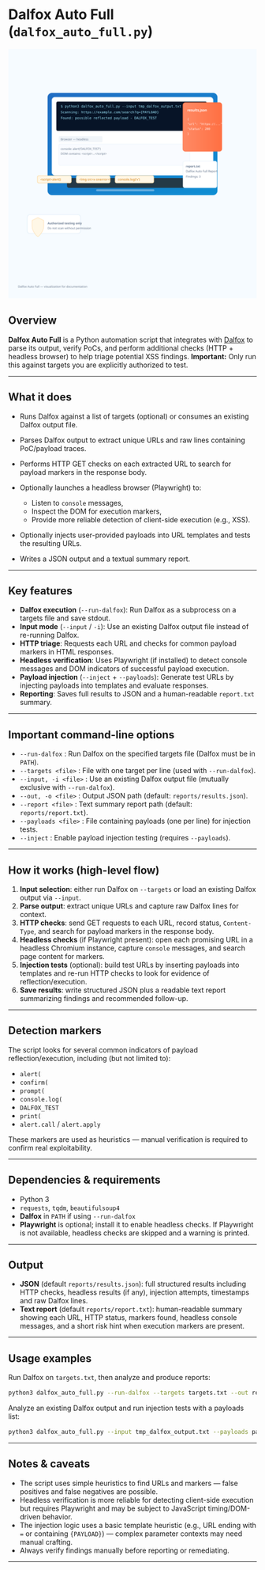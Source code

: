 # Dalfox Auto Full (`dalfox_auto_full.py`)

![Project Logo](img.svg)

## Overview

**Dalfox Auto Full** is a Python automation script that integrates with [Dalfox](https://github.com/hahwul/dalfox) to parse its output, verify PoCs, and perform additional checks (HTTP + headless browser) to help triage potential XSS findings.
**Important:** Only run this against targets you are explicitly authorized to test.

---

## What it does

* Runs Dalfox against a list of targets (optional) or consumes an existing Dalfox output file.
* Parses Dalfox output to extract unique URLs and raw lines containing PoC/payload traces.
* Performs HTTP GET checks on each extracted URL to search for payload markers in the response body.
* Optionally launches a headless browser (Playwright) to:

  * Listen to `console` messages,
  * Inspect the DOM for execution markers,
  * Provide more reliable detection of client-side execution (e.g., XSS).
* Optionally injects user-provided payloads into URL templates and tests the resulting URLs.
* Writes a JSON output and a textual summary report.

---

## Key features

* **Dalfox execution** (`--run-dalfox`): Run Dalfox as a subprocess on a targets file and save stdout.
* **Input mode** (`--input` / `-i`): Use an existing Dalfox output file instead of re-running Dalfox.
* **HTTP triage**: Requests each URL and checks for common payload markers in HTML responses.
* **Headless verification**: Uses Playwright (if installed) to detect console messages and DOM indicators of successful payload execution.
* **Payload injection** (`--inject` + `--payloads`): Generate test URLs by injecting payloads into templates and evaluate responses.
* **Reporting**: Saves full results to JSON and a human-readable `report.txt` summary.

---

## Important command-line options

* `--run-dalfox` : Run Dalfox on the specified targets file (Dalfox must be in `PATH`).
* `--targets <file>` : File with one target per line (used with `--run-dalfox`).
* `--input, -i <file>` : Use an existing Dalfox output file (mutually exclusive with `--run-dalfox`).
* `--out, -o <file>` : Output JSON path (default: `reports/results.json`).
* `--report <file>` : Text summary report path (default: `reports/report.txt`).
* `--payloads <file>` : File containing payloads (one per line) for injection tests.
* `--inject` : Enable payload injection testing (requires `--payloads`).

---

## How it works (high-level flow)

1. **Input selection**: either run Dalfox on `--targets` or load an existing Dalfox output via `--input`.
2. **Parse output**: extract unique URLs and capture raw Dalfox lines for context.
3. **HTTP checks**: send GET requests to each URL, record status, `Content-Type`, and search for payload markers in the response body.
4. **Headless checks** (if Playwright present): open each promising URL in a headless Chromium instance, capture `console` messages, and search page content for markers.
5. **Injection tests** (optional): build test URLs by inserting payloads into templates and re-run HTTP checks to look for evidence of reflection/execution.
6. **Save results**: write structured JSON plus a readable text report summarizing findings and recommended follow-up.

---

## Detection markers

The script looks for several common indicators of payload reflection/execution, including (but not limited to):

* `alert(`
* `confirm(`
* `prompt(`
* `console.log(`
* `DALFOX_TEST`
* `print(`
* `alert.call` / `alert.apply`

These markers are used as heuristics — manual verification is required to confirm real exploitability.

---

## Dependencies & requirements

* Python 3
* `requests`, `tqdm`, `beautifulsoup4`
* **Dalfox** in `PATH` if using `--run-dalfox`
* **Playwright** is optional; install it to enable headless checks. If Playwright is not available, headless checks are skipped and a warning is printed.

---

## Output

* **JSON** (default `reports/results.json`): full structured results including HTTP checks, headless results (if any), injection attempts, timestamps and raw Dalfox lines.
* **Text report** (default `reports/report.txt`): human-readable summary showing each URL, HTTP status, markers found, headless console messages, and a short risk hint when execution markers are present.

---

## Usage examples

Run Dalfox on `targets.txt`, then analyze and produce reports:

```bash
python3 dalfox_auto_full.py --run-dalfox --targets targets.txt --out reports/results.json --report reports/report.txt
```

Analyze an existing Dalfox output and run injection tests with a payloads list:

```bash
python3 dalfox_auto_full.py --input tmp_dalfox_output.txt --payloads payloads.txt --inject
```

---

## Notes & caveats

* The script uses simple heuristics to find URLs and markers — false positives and false negatives are possible.
* Headless verification is more reliable for detecting client-side execution but requires Playwright and may be subject to JavaScript timing/DOM-driven behavior.
* The injection logic uses a basic template heuristic (e.g., URL ending with `=` or containing `{PAYLOAD}`) — complex parameter contexts may need manual crafting.
* Always verify findings manually before reporting or remediating.

---


